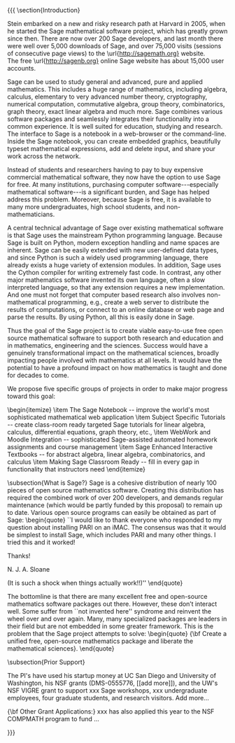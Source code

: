 {{{
\section{Introduction}

Stein embarked
on a new and risky research path at Harvard in 2005, when he started
the Sage mathematical software project, which has greatly grown since
then.  There are now over 200 Sage developers, and last month there were
well over 5,000 downloads of Sage, and over 75,000 visits (sessions of consecutive page views) to the \url{http://sagemath.org} website.  
The free \url{http://sagenb.org} online Sage website has about
15,000 user accounts. 

Sage can be used to study general and advanced, pure and applied
mathematics. This includes a huge range of mathematics, including
algebra, calculus, elementary to very advanced number theory,
cryptography, numerical computation, commutative algebra, group
theory, combinatorics, graph theory, exact linear algebra and much
more.  Sage combines various software packages and seamlessly
integrates their functionality into a common experience. It is well
suited for education, studying and research.  The interface to Sage is
a notebook in a web-browser or the command-line. 
Inside the Sage notebook, you can create
embedded graphics, beautifully typeset mathematical expressions, add
and delete input, and share your work across the network.


Instead of students and researchers having to pay to buy expensive
commercial mathematical software, they now have the option to use Sage
for free.  At many institutions, purchasing computer
software---especially mathematical software---is a significant burden,
and Sage has helped address this problem.  Moreover, because Sage is
free, it is available to many more undergraduates, high school
students, and non-mathematicians.

A central technical advantage of Sage over existing mathematical
software is that Sage uses the mainstream Python programming language.
Because Sage is built on Python, modern exception handling and name
spaces are inherent. Sage can be easily extended with new user-defined
data types, and since Python is such a widely used programming
language, there already exists a huge variety of extension modules.
In addition, Sage uses the Cython compiler for writing extremely fast
code. In contrast, any other major mathematics software invented its
own language, often a slow interpreted language, so that any extension
requires a new implementation.  And one must not forget that computer
based research also involves non-mathematical programming, e.g.,
create a web server to distribute the results of computations, or
connect to an online database or web page and parse the results. By
using Python, all this is easily done in Sage.

Thus the goal of the Sage project is to create viable easy-to-use free open source mathematical software to support both research and  education and in mathematics, engineering and the sciences.    Success would have a
genuinely transformational impact on the mathematical sciences, broadly 
impacting people 
involved with mathematics at all levels.  It would have the potential 
to have a profound impact
on how mathematics is taught and done for decades to come. 

We propose five specific groups of projects in order to make 
major progress toward this goal:

\begin{itemize}
\item The Sage Notebook -- improve the world's most sophisticated mathematical web application
\item Subject Specific Tutorials -- create class-room ready targeted Sage tutorials for linear 
algebra, calculus, differential equations, graph theory, etc., 
\item WebWork and Moodle Integration -- sophisticated Sage-assisted automated homework assignments and course management
\item Sage Enhanced Interactive Textbooks -- for abstract algebra, linear algebra, combinatorics, and calculus
\item Making Sage Classroom Ready -- fill in every gap in functionality that instructors
need
\end{itemize}

\subsection{What is Sage?}
Sage is a cohesive distribution of nearly 100 pieces of open source
mathematics software.  Creating this distribution has required the combined
work of over 200 developers, and demands regular
maintenance (which would be partly funded by this proposal)
to remain up to date.  Various open source
programs can easily be obtained as part of Sage:
\begin{quote}
``I would like to thank everyone who responded to my question 
about installing PARI on an iMAC.
The consensus was that it would be simplest to install Sage, 
which includes PARI and many other things.
I tried this and it worked! 

Thanks! 

N. J. A. Sloane 

(It is such a shock when things actually work!!)''
\end{quote}

The bottomline is that there are many excellent free and open-source 
mathematics software packages out there.  However, these don’t interact well.
Some suffer from ``not invented here'' syndrome and reinvent the wheel 
over and over again. Many, many specialized packages are leaders in their 
field but are not embedded in some greater framework.  This is the problem that the
Sage project attempts  to solve: 
\begin{quote}
{\bf Create a unified free, open-source mathematics 
package and  liberate the mathematical sciences}.
\end{quote}


\subsection{Prior Support}

The PI's have used his startup money at UC San Diego and University of Washington, 
his NSF grants (DMS-0555776, [[add more]]), and the UW's NSF VIGRE grant to
support xxx Sage workshops, xxx undergraduate employees, four graduate 
students, and research visitors. Add more...

{\bf Other Grant Applications:} xxx has also applied this year to
the NSF COMPMATH program to fund ...






}}}
